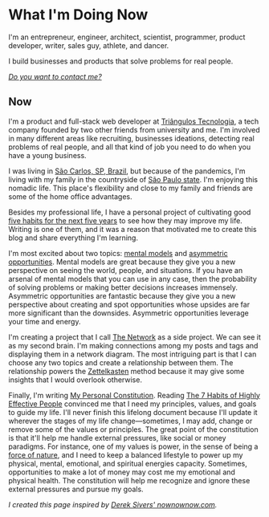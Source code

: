 # What I'm Doing Now

I'm an entrepreneur, engineer, architect, scientist, programmer, product developer, writer, sales guy, athlete, and dancer.

I build businesses and products that solve problems for real people.

_[Do you want to contact me?](/contact)_

## Now

I'm a product and full-stack web developer at [Triângulos Tecnologia](https://triangulostecnologia.com), a tech company founded by two other friends from university and me. I'm involved in many different areas like recruiting, businesses ideations, detecting real problems of real people, and all that kind of job you need to do when you have a young business.

I was living in [São Carlos, SP, Brazil](https://www.google.com.br/maps/place/S%C3%A3o+Carlos,+State+of+S%C3%A3o+Paulo/@-22.0184565,-47.9311626,13z/data=!3m1!4b1!4m5!3m4!1s0x94b87726bb9dd181:0xd9d7d71505999bc!8m2!3d-22.0087082!4d-47.8909263), but because of the pandemics, I'm living with my family in the countryside of [São Paulo state](https://www.google.com/maps/place/State+of+S%C3%A3o+Paulo/@-22.5254297,-50.8848527,7z/data=!3m1!4b1!4m5!3m4!1s0x94ce597d462f58ad:0x1e5241e2e17b7c17!8m2!3d-23.5431786!4d-46.6291845). I'm enjoying this nomadic life. This place's flexibility and close to my family and friends are some of the home office advantages.

Besides my professional life, I have a personal project of cultivating good [five habits for the next five years](/articles/five-habits-for-the-next-five-years) to see how they may improve my life. Writing is one of them, and it was a reason that motivated me to create this blog and share everything I'm learning.

I'm most excited about two topics: [mental models](/tags/mental-models) and [asymmetric opportunities](/zettelkasten/asymmetric-opportunity). Mental models are great because they give you a new perspective on seeing the world, people, and situations. If you have an arsenal of mental models that you can use in any case, then the probability of solving problems or making better decisions increases immensely. Asymmetric opportunities are fantastic because they give you a new perspective about creating and spot opportunities whose upsides are far more significant than the downsides. Asymmetric opportunities leverage your time and energy.

I'm creating a project that I call [The Network](/network) as a side project. We can see it as my second brain. I'm making connections among my posts and tags and displaying them in a network diagram. The most intriguing part is that I can choose any two topics and create a relationship between them. The relationship powers the [Zettelkasten](/zettelkasten) method because it may give some insights that I would overlook otherwise.

Finally, I'm writing [My Personal Constitution](/mpc). Reading [The 7 Habits of Highly Effective People](/t7hhep) convinced me that I need my principles, values, and goals to guide my life. I'll never finish this lifelong document because I'll update it wherever the stages of my life change—sometimes, I may add, change or remove some of the values or principles. The great point of the constitution is that it'll help me handle external pressures, like social or money paradigms. For instance, one of my values is power, in the sense of being a [force of nature](https://blog.samaltman.com/how-to-be-successful), and I need to keep a balanced lifestyle to power up my physical, mental, emotional, and spiritual energies capacity. Sometimes, opportunities to make a lot of money may cost me my emotional and physical health. The constitution will help me recognize and ignore these external pressures and pursue my goals.

_I created this page inspired by [Derek Sivers' nownownow.com](https://nownownow.com/about)._
